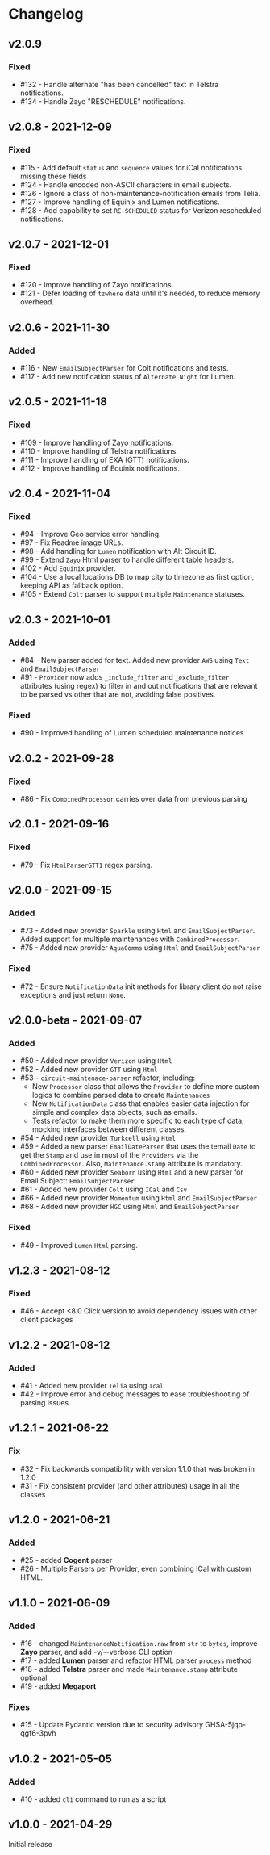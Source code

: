 # Changelog

## v2.0.9

### Fixed

- #132 - Handle alternate "has been cancelled" text in Telstra notifications.
- #134 - Handle Zayo "RESCHEDULE" notifications.

## v2.0.8 - 2021-12-09

### Fixed

- #115 - Add default `status` and `sequence` values for iCal notifications missing these fields
- #124 - Handle encoded non-ASCII characters in email subjects.
- #126 - Ignore a class of non-maintenance-notification emails from Telia.
- #127 - Improve handling of Equinix and Lumen notifications.
- #128 - Add capability to set `RE-SCHEDULED` status for Verizon rescheduled notifications.

## v2.0.7 - 2021-12-01

### Fixed

- #120 - Improve handling of Zayo notifications.
- #121 - Defer loading of `tzwhere` data until it's needed, to reduce memory overhead.

## v2.0.6 - 2021-11-30

### Added

- #116 - New `EmailSubjectParser` for Colt notifications and tests.
- #117 - Add new notification status of `Alternate Night` for Lumen.

## v2.0.5 - 2021-11-18

### Fixed

- #109 - Improve handling of Zayo notifications.
- #110 - Improve handling of Telstra notifications.
- #111 - Improve handling of EXA (GTT) notifications.
- #112 - Improve handling of Equinix notifications.

## v2.0.4 - 2021-11-04

### Fixed

- #94 - Improve Geo service error handling.
- #97 - Fix Readme image URLs.
- #98 - Add handling for `Lumen` notification with Alt Circuit ID.
- #99 - Extend `Zayo` Html parser to handle different table headers.
- #102 - Add `Equinix` provider.
- #104 - Use a local locations DB to map city to timezone as first option, keeping API as fallback option.
- #105 - Extend `Colt` parser to support multiple `Maintenance` statuses.

## v2.0.3 - 2021-10-01

### Added

- #84 - New parser added for text. Added new provider `AWS` using `Text` and `EmailSubjectParser`
- #91 - `Provider` now adds `_include_filter` and `_exclude_filter` attributes (using regex) to filter in and out notifications that are relevant to be parsed vs other that are not, avoiding false positives.

### Fixed

- #90 - Improved handling of Lumen scheduled maintenance notices

## v2.0.2 - 2021-09-28

### Fixed

- #86 - Fix `CombinedProcessor` carries over data from previous parsing

## v2.0.1 - 2021-09-16

### Fixed

- #79 - Fix `HtmlParserGTT1` regex parsing.

## v2.0.0 - 2021-09-15

### Added

- #73 - Added new provider `Sparkle` using `Html` and `EmailSubjectParser`. Added support for multiple maintenances with `CombinedProcessor`.
- #75 - Added new provider `AquaComms` using `Html` and `EmailSubjectParser`

### Fixed

- #72 - Ensure `NotificationData` init methods for library client do not raise exceptions and just return `None`.

## v2.0.0-beta - 2021-09-07

### Added

- #50 - Added new provider `Verizon` using `Html`
- #52 - Added new provider `GTT` using `Html`
- #53 - `circuit-maintenace-parser` refactor, including:
  - New `Processor` class that allows the `Provider` to define more custom logics to combine parsed data to create
    `Maintenances`
  - New `NotificationData` class that enables easier data injection for simple and complex data objects, such as
    emails.
  - Tests refactor to make them more specific to each type of data, mocking interfaces between different classes.
- #54 - Added new provider `Turkcell` using `Html`
- #59 - Added a new parser `EmailDateParser` that uses the temail `Date` to get the `Stamp` and use in most of the `Providers` via the `CombinedProcessor`. Also, `Maintenance.stamp` attribute is mandatory.
- #60 - Added new provider `Seaborn` using `Html` and a new parser for Email Subject: `EmailSubjectParser`
- #61 - Added new provider `Colt` using `ICal` and `Csv`
- #66 - Added new provider `Momentum` using `Html` and `EmailSubjectParser`
- #68 - Added new provider `HGC` using `Html` and `EmailSubjectParser`

### Fixed

- #49 - Improved `Lumen` `Html` parsing.

## v1.2.3 - 2021-08-12

### Fixed

- #46 - Accept <8.0 Click version to avoid dependency issues with other client packages

## v1.2.2 - 2021-08-12

### Added

- #41 - Added new provider `Telia` using `Ical`
- #42 - Improve error and debug messages to ease troubleshooting of parsing issues

## v1.2.1 - 2021-06-22

### Fix

- #32 - Fix backwards compatibility with version 1.1.0 that was broken in 1.2.0
- #31 - Fix consistent provider (and other attributes) usage in all the classes

## v1.2.0 - 2021-06-21

### Added

- #25 - added **Cogent** parser
- #26 - Multiple Parsers per Provider, even combining ICal with custom HTML.

## v1.1.0 - 2021-06-09

### Added

- #16 - changed `MaintenanceNotification.raw` from `str` to `bytes`, improve **Zayo** parser, and add -v/--verbose CLI option
- #17 - added **Lumen** parser and refactor HTML parser `process` method
- #18 - added **Telstra** parser and made `Maintenance.stamp` attribute optional
- #19 - added **Megaport**

### Fixes

- #15 - Update Pydantic version due to security advisory GHSA-5jqp-qgf6-3pvh

## v1.0.2 - 2021-05-05

### Added

- #10 - added `cli` command to run as a script

## v1.0.0 - 2021-04-29

Initial release
